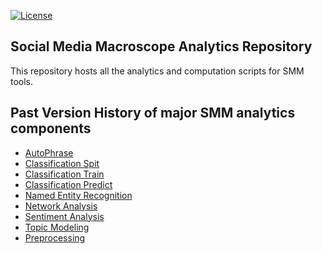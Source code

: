 [![License](https://img.shields.io/badge/License-Apache%202.0-blue.svg)](https://opensource.org/licenses/Apache-2.0) 

## Social Media Macroscope Analytics Repository
This repository hosts all the analytics and computation scripts for SMM tools. 

## Past Version History of major SMM analytics components
- [AutoPhrase](./rabbitmq/autophrase/version.md)
- [Classification Spit](./rabbitmq/classification_split/version.md)
- [Classification Train](./rabbitmq/classification_train/version.md)
- [Classification Predict](./rabbitmq/classification_predict/version.md)
- [Named Entity Recognition](./rabbitmq/name_entity_recognition/version.md)
- [Network Analysis](./rabbitmq/network_analysis/version.md)
- [Sentiment Analysis](./rabbitmq/sentiment_analysis/version.md)
- [Topic Modeling](./rabbitmq/topic_modeling/version.md)
- [Preprocessing](./rabbitmq/preprocessing/version.md)

